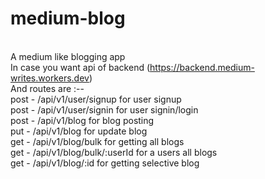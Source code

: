 # medium-blog
<br/> A medium like blogging app
<br/> In case you want api of backend (https://backend.medium-writes.workers.dev)
<br/> And routes are :--
<br/> post - /api/v1/user/signup for user signup
<br/> post - /api/v1/user/signin for user signin/login
<br/> post - /api/v1/blog for blog posting
<br/> put - /api/v1/blog for update blog
<br/> get - /api/v1/blog/bulk for getting all blogs
<br/> get - /api/v1/blog/bulk/:userId for a users all blogs
<br/> get - /api/v1/blog/:id for getting selective blog

